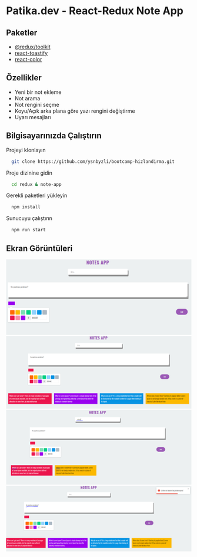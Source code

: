 # Patika.dev - React-Redux Note App

## Paketler

- [@redux/toolkit](https://redux-toolkit.js.org/)
- [react-toastify](https://fkhadra.github.io/react-toastify/introduction/)
- [react-color](https://casesandberg.github.io/react-color/)

## Özellikler

- Yeni bir not ekleme
- Not arama
- Not rengini seçme
- Koyu/Açık arka plana göre yazı rengini değiştirme
- Uyarı mesajları

## Bilgisayarınızda Çalıştırın

Projeyi klonlayın

```bash
  git clone https://github.com/ysnbyzli/bootcamp-hizlandirma.git
```

Proje dizinine gidin

```bash
  cd redux & note-app
```

Gerekli paketleri yükleyin

```bash
  npm install
```

Sunucuyu çalıştırın

```bash
  npm run start
```

## Ekran Görüntüleri

![resim1](./src/assets/01.PNG)
![resim2](./src/assets/02.PNG)
![resim3](./src/assets/03.PNG)
![resim4](./src/assets/04.PNG)
